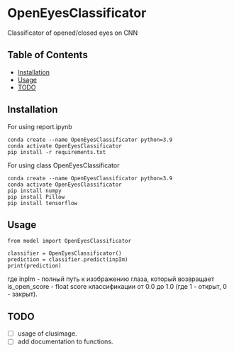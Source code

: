 # OpenEyesClassificator
Classificator of opened/closed eyes on CNN

## Table of Contents

- [Installation](#installation)
- [Usage](#usage)
- [TODO](#todo)


## Installation
For using report.ipynb
```
conda create --name OpenEyesClassificator python=3.9
conda activate OpenEyesClassificator
pip install -r requirements.txt
```

For using class OpenEyesClassificator
```
conda create --name OpenEyesClassificator python=3.9
conda activate OpenEyesClassificator
pip install numpy
pip install Pillow
pip install tensorflow
```

## Usage
```
from model import OpenEyesClassificator

classifier = OpenEyesClassificator()
prediction = classifier.predict(inpIm)
print(prediction)
```
где inpIm - полный путь к изображению глаза, который возвращает is_open_score - float score классификации от 0.0 до 1.0 (где 1 - открыт, 0 - закрыт).

## TODO

- [ ] usage of clusimage.
- [ ] add documentation to functions.